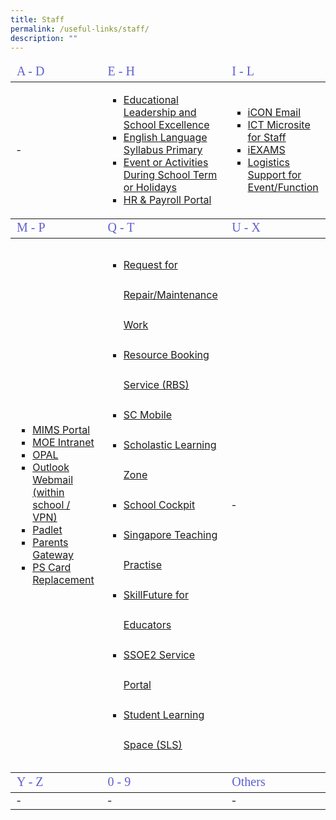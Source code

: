 ```yaml
---
title: Staff
permalink: /useful-links/staff/
description: ""
---
```

<table >
<thead>
	<tr>
		<td style="color:rgb(94,94,207); font-size:20px; font-family:impact">A - D</td>
		<td style="color:rgb(94,94,207); font-size:20px; font-family:impact">E - H</td>
		<td style="color:rgb(94,94,207); font-size:20px; font-family:impact">I - L</td>
	</tr>
</thead>
	
<tbody>
	<tr>
	<td>-</td>
	<td><ul style="list-style-type:square">
		<li><a href = "https://idm.opal2.moe.edu.sg/account/login?returnUrl=%2Fconnect%2Fauthorize%2Fcallback%3Fclient_id%3Dcsl%26response_type%3Dcode%26redirect_uri%3Dhttps%253A%252F%252Fwww.opal2.moe.edu.sg%252Fcsl%252Fuser%252Fauth%252Fexternal%253Fauthclient%253DIdM%26xoauth_displayname%3DOPAL2.0%26scope%3Dopenid%2520profile%2520cxDomainInternalApi%2520offline_access%26state%3De3c97ca0443a65b9e6029fdc06b5949de82cc69bd2deed5070427f30d98b11d8" target = "_blank">Educational Leadership and School Excellence</a></li>
		<li><a href = "https://idm.opal2.moe.edu.sg/account/login?returnUrl=%2Fconnect%2Fauthorize%2Fcallback%3Fclient_id%3Dcsl%26response_type%3Dcode%26redirect_uri%3Dhttps%253A%252F%252Fwww.opal2.moe.edu.sg%252Fcsl%252Fuser%252Fauth%252Fexternal%253Fauthclient%253DIdM%26xoauth_displayname%3DOPAL2.0%26scope%3Dopenid%2520profile%2520cxDomainInternalApi%2520offline_access%26state%3D3726dc35705b06ad97120d97e218a20480b09c15265164b9ea46578cb963a15f" target = "_blank">English Language Syllabus Primary</a></li>
		<li><a href = "https://docs.google.com/forms/d/e/1FAIpQLSe7SOVBtTmhq0UQMUAE2yHiv8syp_wHzFlNfB6R2-xVf0KMDw/viewform" target = "_blank">Event or Activities During School Term or Holidays</a></li>
		<li><a href = "https://www.hrp.gov.sg" target = "_blank">HR & Payroll Portal</li
			</ul></td>
	<td><ul style="list-style-type:square">
			<li><a href = "https://icon.moe.edu.sg/" target = "_blank">iCON Email</a></li>
			<li><a href = "https://sites.google.com/moe.edu.sg/pps-epedagogy-and-ict-tools-sh/school-cockpit-matters" target = "_blank">ICT Microsite for Staff</a></li>
			<li><a href = "https://iexams.seab.gov.sg" target = "_blank">iEXAMS</a></li>
			<li><a href = "https://docs.google.com/forms/u/0/d/e/1FAIpQLSeXzijlqP1NRVQ9i3o5au1D5TVlG4879dKrVTYz8J_bcpxAYg/formrestricted#start=openform" target = "_blank">Logistics Support for Event/Function</a></li></ul></td>
</tr>
</tbody>
<thead>
	<tr>
		<td style="color:rgb(94,94,207); font-size:20px; font-family:impact">M - P</td>
		<td style="color:rgb(94,94,207); font-size:20px; font-family:impact">Q - T</td>
		<td style="color:rgb(94,94,207); font-size:20px; font-family:impact">U - X</td>
	</tr>
</thead>
<tbody>
	<tr>
		<td><ul style="list-style-type:square">
			<li><a href = "https://idp.mims.moe.gov.sg" target = "_blank">MIMS Portal</a></li>
			<li><a href = "https://intranet.moe.gov.sg/Pages/Home.aspx" target = "_blank">MOE Intranet</a></li>
			<li><a href = "https://www.opal2.moe.edu.sg/app/learner" target = "_blank">OPAL</a></li>
			<li><a href = "http://schools.gov.sg/owa/auth/logon.aspx" target = "_blank">Outlook Webmail (within school / VPN)</a></li>
		<li><a href = "https://punggolpri.padlet.org/auth/login" target = "_blank">Padlet</a></li>
		<li><a href = "https://pg.moe.edu.sg/" target = "_blank">Parents Gateway</a></li>
		<li><a href="https://form.gov.sg/5efbeadcd65ea300118041a7" target = "_blank">PS Card Replacement</a></li></ul></td>
		<td><ul style="list-style-type:square; line-height:3">
				<li><a href = "https://docs.google.com/forms/u/0/d/e/1FAIpQLSf3O6N7LwnGCsK7QUAAAK4Iaa7ltrQXIvntLElhfRJpkOS7aA/formrestricted" target = "_blank">Request for Repair/Maintenance Work</a></li>
				<li><a href = "https://rbs.avero-tech.com/" target = "_blank">Resource Booking Service (RBS)</a></li>
				<li><a href = "https://scmobile.moe.edu.sg/home" target = "_blank">SC Mobile</a></li>
				<li><a href = "https://slz02.scholasticlearningzone.com/resources/dp-int/dist/#/login3/SGPDT3K" target = "_blank">Scholastic Learning Zone</a></li>
				<li><a href = "https://schoolcockpit.moe.gov.sg/" target = "_blank">School Cockpit</a></li>
				<li><a href = "https://go.gov.sg/stpwiki" target = "_blank">Singapore Teaching Practise </a></li>
				<li><a href = "https://idm.opal2.moe.edu.sg/account/login?returnUrl=%2Fconnect%2Fauthorize%2Fcallback%3Fclient_id%3Dcsl%26response_type%3Dcode%26redirect_uri%3Dhttps%253A%252F%252Fwww.opal2.moe.edu.sg%252Fcsl%252Fuser%252Fauth%252Fexternal%253Fauthclient%253DIdM%26xoauth_displayname%3DOPAL2.0%26scope%3Dopenid%2520profile%2520cxDomainInternalApi%2520offline_access%26state%3D7f9f409da91aa05df58fd89c3edf38c3bf11cb5d3e1f9796a244538d0736f468" target = "_blank">SkillFuture for Educators</a></li>
				<li><a href = "https://ssoe2.moe.edu.sg/" target = "_blank">SSOE2 Service Portal</a></li>
				<li><a href = "https://www.learning.moe.edu.sg/sls/index.html" target = "_blank">Student Learning Space (SLS)</a></li></ul></td>
		<td>-</td>
	</tr></tbody>
<thead><tr>
		<td style="color:rgb(94,94,207); font-size:20px; font-family:impact">Y - Z</td>
		<td style="color:rgb(94,94,207); font-size:20px; font-family:impact">0 - 9</td>
		<td style="color:rgb(94,94,207); font-size:20px; font-family:impact">Others</td>
	</tr></thead>
<tbody><tr><td>-</td><td>-</td><td>-</td></tr></tbody></table>